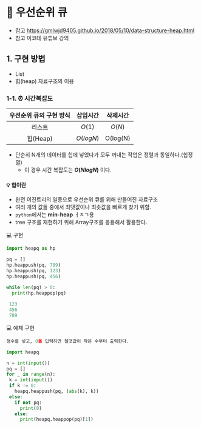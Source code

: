 # 📌 우선순위 큐
- 참고 https://gmlwjd9405.github.io/2018/05/10/data-structure-heap.html
- 참고 이코테 유튜브 강의 
## 1. 구현 방법
- List 
- 힙(heap) 자료구조의 이용
### 1-1. ⏰ 시간복잡도


|우선순위 큐의 구현 방식|삽입시간|삭제시간|
|:--:|:--:|:--:|
|리스트| $O(1)$|$O(N)$|
|힙(Heap)|$O(logN)$|O(log(N)|

- 단순히 N개의 데이터를 힙에 넣었다가 모두 꺼내는 작업은 정렬과 동일하다.(힙정렬)
  - 이 경우 시간 복잡도는 **$O(NlogN)$** 이다.

#### 💡 힙이란

- 완전 이진트리의 일종으로 우선순위 큐를 위해 만들어진 자료구조
- 여러 개의 값들 중에서 최댓값이나 최솟값을 빠르게 찾기 위함.
- `python`에서는 **min-heap** ㅓㅈㄱ용
- tree 구조를 재현하기 위해 Array구조를 응용해서 활용한다.

💻 구현
```python
import heapq as hp

pq = []
hp.heappush(pq, 789)
hp.heappush(pq, 123)
hp.heappush(pq, 456)

while len(pq) > 0:
  print(hp.heappop(pq)
  
 123
 456
 789
 ```
 
 💻 예제 구현
 ```python
 정수를 넣고, 0을 입력하면 절댓값이 작은 수부터 출력한다.
 
 import heapq

n = int(input())
pq = []
for _ in range(n):
  k = int(input())
  if k != 0:
    heapq.heappush(pq, (abs(k), k))
  else:
    if not pq:
      print(0)
    else:
      print(heapq.heappop(pq)[1])
```
